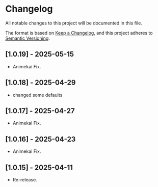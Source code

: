 # Changelog

All notable changes to this project will be documented in this file.

The format is based on [Keep a Changelog](https://keepachangelog.com/en/1.0.0/),
and this project adheres to [Semantic Versioning](https://semver.org/spec/v2.0.0.html).

## [1.0.19] - 2025-05-15
- Animekai Fix.

## [1.0.18] - 2025-04-29
- changed some defaults 

## [1.0.17] - 2025-04-27
- Animekai Fix.

## [1.0.16] - 2025-04-23
- Animekai Fix.
  
## [1.0.15] - 2025-04-11
- Re-release.
  
